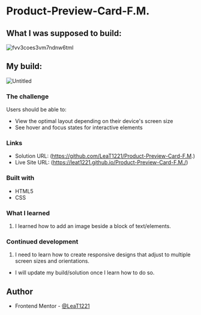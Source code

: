 # Product-Preview-Card-F.M.

## What I was supposed to build:
![fvv3coes3vm7ndnw6tml](https://github.com/user-attachments/assets/29d12396-fbd5-4118-9859-4e98b28108ef)


## My build:
![Untitled](https://github.com/user-attachments/assets/071abb06-8de3-444e-a74d-2c7db531f4c6)


### The challenge

Users should be able to:

- View the optimal layout depending on their device's screen size
- See hover and focus states for interactive elements


### Links

- Solution URL: (https://github.com/LeaT1221/Product-Preview-Card-F.M.)
- Live Site URL: (https://leat1221.github.io/Product-Preview-Card-F.M./)


### Built with

- HTML5
- CSS


### What I learned

1. I learned how to add an image beside a block of text/elements.


### Continued development

1. I need to learn how to create responsive designs that adjust to multiple screen sizes and orientations.
  - I will update my build/solution once I learn how to do so.


## Author
- Frontend Mentor - [@LeaT1221](https://www.frontendmentor.io/profile/LeaT1221)
